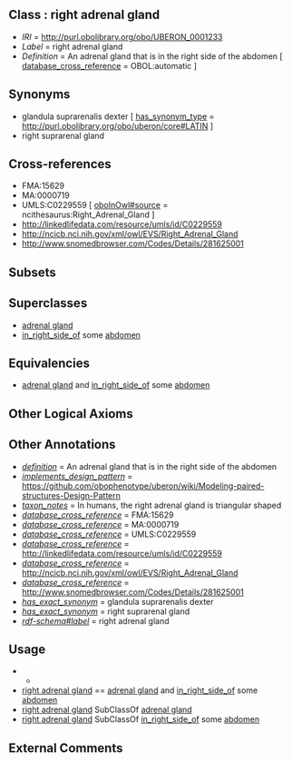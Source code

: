 
## Class : right adrenal gland

 * *IRI* = http://purl.obolibrary.org/obo/UBERON_0001233
 * *Label* = right adrenal gland
 * *Definition* = An adrenal gland that is in the right side of the abdomen [ [database_cross_reference](../../ef/oboInOwl#hasDbXref.md) = OBOL:automatic ]

## Synonyms

 * glandula suprarenalis dexter [ [has_synonym_type](../../pe/oboInOwl#hasSynonymType.md) = http://purl.obolibrary.org/obo/uberon/core#LATIN ]
 * right suprarenal gland

## Cross-references

 * FMA:15629
 * MA:0000719
 * UMLS:C0229559 [ [oboInOwl#source](../../ce/oboInOwl#source.md) = ncithesaurus:Right_Adrenal_Gland ]
 * http://linkedlifedata.com/resource/umls/id/C0229559
 * http://ncicb.nci.nih.gov/xml/owl/EVS/Right_Adrenal_Gland
 * http://www.snomedbrowser.com/Codes/Details/281625001

## Subsets


## Superclasses

 * [adrenal gland](../../UBERON/69/UBERON_0002369.md)
 * [in_right_side_of](../../BSPO/21/BSPO_0000121.md) some [abdomen](../../UBERON/16/UBERON_0000916.md)

## Equivalencies

 * [adrenal gland](../../UBERON/69/UBERON_0002369.md) and [in_right_side_of](../../BSPO/21/BSPO_0000121.md) some [abdomen](../../UBERON/16/UBERON_0000916.md)

## Other Logical Axioms


## Other Annotations

 * *[definition](../../IAO/15/IAO_0000115.md)* = An adrenal gland that is in the right side of the abdomen
 * *[implements_design_pattern](../../UBPROP/06/UBPROP_0000006.md)* = https://github.com/obophenotype/uberon/wiki/Modeling-paired-structures-Design-Pattern
 * *[taxon_notes](../../UBPROP/08/UBPROP_0000008.md)* = In humans, the right adrenal gland is triangular shaped
 * *[database_cross_reference](../../ef/oboInOwl#hasDbXref.md)* = FMA:15629
 * *[database_cross_reference](../../ef/oboInOwl#hasDbXref.md)* = MA:0000719
 * *[database_cross_reference](../../ef/oboInOwl#hasDbXref.md)* = UMLS:C0229559
 * *[database_cross_reference](../../ef/oboInOwl#hasDbXref.md)* = http://linkedlifedata.com/resource/umls/id/C0229559
 * *[database_cross_reference](../../ef/oboInOwl#hasDbXref.md)* = http://ncicb.nci.nih.gov/xml/owl/EVS/Right_Adrenal_Gland
 * *[database_cross_reference](../../ef/oboInOwl#hasDbXref.md)* = http://www.snomedbrowser.com/Codes/Details/281625001
 * *[has_exact_synonym](../../ym/oboInOwl#hasExactSynonym.md)* = glandula suprarenalis dexter
 * *[has_exact_synonym](../../ym/oboInOwl#hasExactSynonym.md)* = right suprarenal gland
 * *[rdf-schema#label](../../el/rdf-schema#label.md)* = right adrenal gland

## Usage

 * -
 * [right adrenal gland](../../UBERON/33/UBERON_0001233.md) == [adrenal gland](../../UBERON/69/UBERON_0002369.md) and [in_right_side_of](../../BSPO/21/BSPO_0000121.md) some [abdomen](../../UBERON/16/UBERON_0000916.md)
 * [right adrenal gland](../../UBERON/33/UBERON_0001233.md) SubClassOf [adrenal gland](../../UBERON/69/UBERON_0002369.md)
 * [right adrenal gland](../../UBERON/33/UBERON_0001233.md) SubClassOf [in_right_side_of](../../BSPO/21/BSPO_0000121.md) some [abdomen](../../UBERON/16/UBERON_0000916.md)

## External Comments

